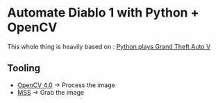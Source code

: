 # Automate Diablo 1 with Python + OpenCV

This whole thing is heavily based on : [Python plays Grand Theft Auto V](https://www.youtube.com/watch?v=ks4MPfMq8aQ)

## Tooling

- [OpenCV 4.0](https://pypi.org/project/opencv-python/) -> Process the image
- [MSS](https://pypi.org/project/mss/) -> Grab the image